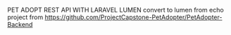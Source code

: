 PET ADOPT REST API WITH LARAVEL LUMEN
convert to lumen from echo project
from
https://github.com/ProjectCapstone-PetAdopter/PetAdopter-Backend
